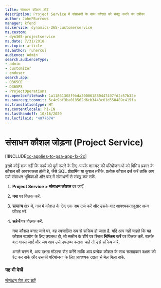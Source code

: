 ```yaml
---
title: संसाधन कौशल जोड़ें
description: Project Service में संसाधनों के साथ कौशल को संबद्ध करने का तरीका
author: JohnPBurrows
manager: kfend
ms.service: dynamics-365-customerservice
ms.custom:
- dyn365-projectservice
ms.date: 7/31/2018
ms.topic: article
ms.author: ruhercul
audience: Admin
search.audienceType:
- admin
- customizer
- enduser
search.app:
- D365CE
- D365PS
- ProjectOperations
ms.openlocfilehash: 1a11861308f9bda200061880447497fd2c57b32e
ms.sourcegitcommit: 5c4c9bf3ba018562d6cb3443c01d550489c415fa
ms.translationtype: HT
ms.contentlocale: hi-IN
ms.lasthandoff: 10/16/2020
ms.locfileid: "4077674"
---
```

# <a name="add-resource-skills-project-service"></a>संसाधन कौशल जोड़ना (Project Service)

[!INCLUDE[cc-applies-to-psa-app-1x-2x](../includes/cc-applies-to-psa-app-1x-2x.md)]

इसमें कोई शक नहीं कि कार्य को पूर्ण करने के लिए आपके क्लायंट की परियोजनाओं को विभिन्न प्रकार के कौशल की आवश्यकता होती है, जैसे SQL प्रोग्रामिंग या कुशल तरीके. प्रत्येक कौशल दर्ज करें ताकि आप उसे संसाधन भूमिकाओं और बाद में संसाधनों से संबद्ध कर सकें.  
  
1. **Project Service > संसाधन कौशल** पर जाएँ.  
  
2. **नया** पर क्लिक करें.  
  
3. **सामान्य** क्षेत्र में, नाम में कौशल के लिए एक नाम दर्ज करें और उसके बाद आवश्यकतानुसार अन्य फ़ील्ड भरें.  
  
4. **सहेजें** पर क्लिक करें.  
  
   नया कौशल बनाए जाने पर, वह स्वचालित रूप से सक्रिय हो जाता है. यदि आप नहीं चाहते कि यह कौशल उपयोग के लिए उपलब्ध हो, तो स्क्रीन के शीर्ष पर स्थित **निष्क्रिय करें** पर क्लिक करें. उसके बाद वापस जाएँ और जब आप उसे उपलब्ध कराना चाहें तो उसे सक्रिय करें.  
  
   अगले चरण में, आप दक्षता मॉडल्स सेट करेंगे ताकि आप प्रत्येक कौशल के साथ सलाहकार दक्षता को रेट कर सकें और उसकी परियोजना के लिए आवश्यक दक्षता से मेल मिला सकें.  
  
### <a name="see-also"></a>यह भी देखें  
 [संसाधन सेट अप करें](../psa/set-up-resources.md)
